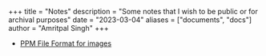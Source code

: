 +++
title = "Notes"
description = "Some notes that I wish to be public or for archival purposes"
date = "2023-03-04"
aliases = ["documents", "docs"]
author = "Amritpal Singh"
+++

- [PPM File Format for images](/notes/pdf/ppm_format.pdf)